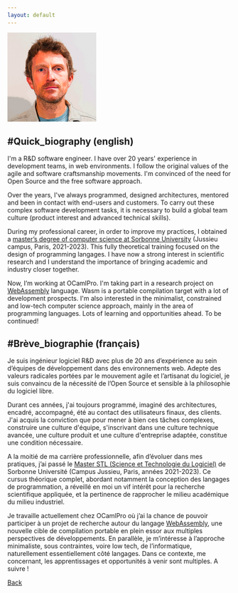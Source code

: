 ```yaml
---
layout: default
---
```


<img src="/img/epatrizio.png" alt="Eric Patrizio" title="Eric Patrizio" width="200" />

## #Quick_biography (english)

I'm a R&D software engineer. I have over 20 years' experience in development teams, in web environments.
I follow the original values of the agile and software craftsmanship movements.
I'm convinced of the need for Open Source and the free software approach.

Over the years, I've always programmed, designed architectures, mentored and been in contact with end-users and customers.
To carry out these complex software development tasks, it is necessary to build a global team culture
(product interest and advanced technical skills).

During my professional career, in order to improve my practices, I obtained a
[master’s degree of computer science at Sorbonne University](https://sciences.sorbonne-universite.fr/formation-sciences/masters/master-informatique/parcours-stl)
(Jussieu campus, Paris, 2021-2023). This fully theoretical training focused on the design of programming langages.
I have now a strong interest in scientific research and I understand the importance of
bringing academic and industry closer together.

Now, I’m working at OCamlPro. I'm taking part in a research project on [WebAssembly](https://webassembly.org) language.
Wasm is a portable compilation target with a lot of development prospects. I'm also interested in the minimalist,
constrained and low-tech computer science approach, mainly in the area of programming languages.
Lots of learning and opportunities ahead. To be continued!

## #Brève_biographie (français)

Je suis ingénieur logiciel R&D avec plus de 20 ans d’expérience au sein d’équipes de développement
dans des environnements web. Adepte des valeurs radicales portées par le mouvement agile et l’artisanat du logiciel,
je suis convaincu de la nécessité de l’Open Source et sensible à la philosophie du logiciel libre.

Durant ces années, j'ai toujours programmé, imaginé des architectures, encadré, accompagné,
été au contact des utilisateurs finaux, des clients. J'ai acquis la conviction que pour mener à bien ces tâches complexes,
construire une culture d'équipe, s'inscrivant dans une culture technique avancée, une culture produit et
une culture d'entreprise adaptée, constitue une condition nécessaire.

A la moitié de ma carrière professionnelle, afin d’évoluer dans mes pratiques, j’ai passé le
[Master STL (Science et Technologie du Logiciel)](https://sciences.sorbonne-universite.fr/formation-sciences/masters/master-informatique/parcours-stl)
de Sorbonne Université (Campus Jussieu, Paris, années 2021-2023). Ce cursus théorique complet,
abordant notamment la conception des langages de programmation, a réveillé en moi un vif intérêt pour la recherche
scientifique appliquée, et la pertinence de rapprocher le milieu académique du milieu industriel.

Je travaille actuellement chez OCamlPro où j’ai la chance de pouvoir participer à un projet de recherche
autour du langage [WebAssembly](https://webassembly.org), une nouvelle cible de compilation portable
en plein essor aux multiples perspectives de développements.
En parallèle, je m’intéresse à l’approche minimaliste, sous contraintes,
voire low tech, de l’informatique, naturellement essentiellement côté langages.
Dans ce contexte, me concernant, les apprentissages et opportunités à venir sont multiples. A suivre !

<a href="/" class="btn">Back</a>
